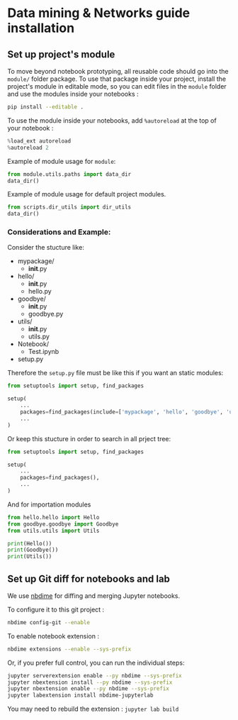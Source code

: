 # Data mining & Networks guide installation

## Set up project's module

To move beyond notebook prototyping, all reusable code should go into the `module/` folder package. To use that package inside your project, install the project's module in editable mode, so you can edit files in the `module` folder and use the modules inside your notebooks :

```bash
pip install --editable .
```

To use the module inside your notebooks, add `%autoreload` at the top of your notebook :

```python
%load_ext autoreload
%autoreload 2
```

Example of module usage for `module`: 

```python
from module.utils.paths import data_dir
data_dir()
```
Example of module usage for default project modules.

```python
from scripts.dir_utils import dir_utils
data_dir()
```

### Considerations and Example:

Consider the stucture like: 

- mypackage/
    - __init__.py
- hello/
    - __init__.py
    - hello.py
- goodbye/
    - __init__.py
    - goodbye.py
- utils/
    - __init__.py
    - utils.py
- Notebook/
    - Test.ipynb
- setup.py

Therefore the `setup.py` file must be like this if you want an static modules:

```python
from setuptools import setup, find_packages

setup(
    ...
    packages=find_packages(include=['mypackage', 'hello', 'goodbye', 'utils']),
    ...
)
```

Or keep this stucture in order to search in all prject tree: 

```python
from setuptools import setup, find_packages

setup(
    ...
    packages=find_packages(),
    ...
)
```

And for importation modules

```python
from hello.hello import Hello
from goodbye.goodbye import Goodbye
from utils.utils import Utils

print(Hello())
print(Goodbye())
print(Utils())

```
## Set up Git diff for notebooks and lab

We use [nbdime](https://nbdime.readthedocs.io/en/stable/index.html) for diffing and merging Jupyter notebooks.

To configure it to this git project :

```bash
nbdime config-git --enable
```

To enable notebook extension :

```bash
nbdime extensions --enable --sys-prefix
```

Or, if you prefer full control, you can run the individual steps:

```bash
jupyter serverextension enable --py nbdime --sys-prefix
jupyter nbextension install --py nbdime --sys-prefix
jupyter nbextension enable --py nbdime --sys-prefix
jupyter labextension install nbdime-jupyterlab
```

You may need to rebuild the extension : `jupyter lab build`